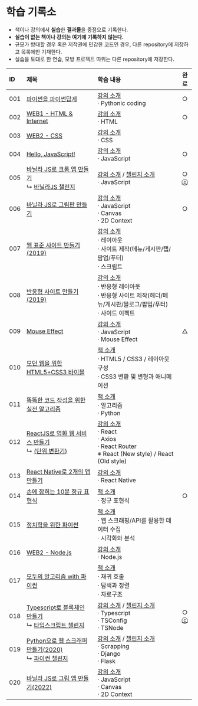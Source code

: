 # **학습 기록소**

* 책이나 강의에서 **실습**한 **결과물**을 중점으로 기록한다.
* **실습이 없는 책이나 강의는 여기에 기록하지 않는다.**
* 규모가 방대할 경우 혹은 저작권에 민감한 코드인 경우, 다른 repository에 저장하고 목록에만 기재한다.
* 실습을 토대로 한 연습, 모방 프로젝트 따위는 다른 repository에 저장한다.

|ID|제목|학습 내용|완료|
|:---|:---|:---|:---:|
|001|[파이썬을 파이썬답게](https://github.com/hwahyeon/Study/tree/main/%ED%8C%8C%EC%9D%B4%EC%8D%AC%EC%9D%84%20%ED%8C%8C%EC%9D%B4%EC%8D%AC%EB%8B%B5%EA%B2%8C)|[강의 소개](https://programmers.co.kr/learn/courses/4008)<br>· Pythonic coding|○|
|002|[WEB1 - HTML & Internet](https://github.com/hwahyeon/Web_Open/tree/main/WEB1%20-%20HTML%20%26%20Internet)|[강의 소개](https://opentutorials.org/module/3135)<br>· HTML|○|
|003|[WEB2 - CSS](https://github.com/hwahyeon/Web_Open/tree/main/WEB2%20-%20CSS)|[강의 소개](https://opentutorials.org/course/3086)<br>· CSS||
|004|[Hello, JavaScript!](https://github.com/hwahyeon/Study/tree/main/Hello%2C%20JavaScript!)|[강의 소개](https://programmers.co.kr/learn/courses/3)<br>· JavaScript|○|
|005|[바닐라 JS로 크롬 앱 만들기](https://github.com/hwahyeon/browserjs)<br/>↳ [바닐라JS 챌린지](https://github.com/hwahyeon/Study_private/tree/main/%EB%B0%94%EB%8B%90%EB%9D%BCJS%20%EC%B1%8C%EB%A6%B0%EC%A7%80)|[강의 소개](https://nomadcoders.co/javascript-for-beginners) / [챌린지 소개](https://nomadcoders.co/vanillajs-challenge)<br>· JavaScript|○<br>[ⓒ](https://nomadcoders.co/certs/4cfec4d7-7beb-4cf5-b0b9-04d7c63259f4)|
|006|[바닐라 JS로 그림판 만들기](https://github.com/hwahyeon/paintjs)|[강의 소개](https://nomadcoders.co/javascript-for-beginners-2)<br>· JavaScript<br>· Canvas<br>· 2D Context|○|
|007|[웹 표준 사이트 만들기(2019)](https://github.com/hwahyeon/lecture_wb/tree/main/01WEBSTANDARD)|[강의 소개](https://www.youtube.com/playlist?list=PL4UVBBIc6giKixok-bC7XVEx0ZFsngr5Z)<br>· 레이아웃<br>· 사이트 제작(메뉴/게시판/탭/팝업/푸터)<br>· 스크립트||
|008|[반응형 사이트 만들기(2019)](https://github.com/hwahyeon/lecture_wb/tree/main/02RESPONSIVE)|[강의 소개](https://www.youtube.com/watch?v=52TT7SLexxE&list=PL4UVBBIc6giL7ygRa-P7UExEKqZgx4t9K)<br>· 반응형 레이아웃<br>· 반응형 사이트 제작(헤더/메뉴/게시판/블로그/팝업/푸터)<br>· 사이드 이펙트||
|009|[Mouse Effect](https://github.com/hwahyeon/lecture_wb/tree/main/MouseEffect)|[강의 소개](https://www.youtube.com/watch?v=lNptKy93sf4&list=PL4UVBBIc6giI9zDQvx9z8CiRAh7WB8-3J)<br>· JavaScript<br>· Mouse Effect|△|
|010|[모던 웹을 위한 HTML5+CSS3 바이블](https://github.com/hwahyeon/Study/tree/main/%EB%AA%A8%EB%8D%98%20%EC%9B%B9%EC%9D%84%20%EC%9C%84%ED%95%9C%20HTML5+CSS3%20%EB%B0%94%EC%9D%B4%EB%B8%94)|[책 소개](https://hanbit.co.kr/store/books/look.php?p_code=B8371709349)<br>· HTML5 / CSS3 / 레이아웃 구성<br>· CSS3 변환 및 변형과 애니메이션||
|011|[똑똑한 코드 작성을 위한 실전 알고리즘](https://github.com/hwahyeon/Study/tree/main/%EB%98%91%EB%98%91%ED%95%9C%20%EC%BD%94%EB%93%9C%20%EC%9E%91%EC%84%B1%EC%9D%84%20%EC%9C%84%ED%95%9C%20%EC%8B%A4%EC%A0%84%20%EC%95%8C%EA%B3%A0%EB%A6%AC%EC%A6%98)|[책 소개](https://www.hanbit.co.kr/store/books/look.php?p_code=B3563253053)<br>· 알고리즘<br>· Python||
|012|[ReactJS로 영화 웹 서비스 만들기](https://github.com/hwahyeon/reactjs)<br>↳ [(단위 변환기)](https://github.com/hwahyeon/reactjs/tree/main/UnitsConverter) |[강의 소개](https://nomadcoders.co/react-for-beginners)<br>· React<br>· Axios<br>· React Router<br>※ React (New style) / React (Old style)||
|013|[React Native로 2개의 앱 만들기]()|[강의 소개](https://nomadcoders.co/react-native-for-beginners)<br>· React Native||
|014|[손에 잡히는 10분 정규 표현식](https://github.com/hwahyeon/learn_REX)|[책 소개](https://blog.insightbook.co.kr/2019/07/10/%ec%86%90%ec%97%90-%ec%9e%a1%ed%9e%88%eb%8a%94-10%eb%b6%84-%ec%a0%95%ea%b7%9c-%ed%91%9c%ed%98%84%ec%8b%9d/)<br>· 정규 표현식|○|
|015|[정치학을 위한 파이썬](https://github.com/hwahyeon/politics_py)|[책 소개](https://knupress.com/book/book_view.php?no=250)<br>· 웹 스크래핑/API를 활용한 데이터 수집<br>· 시각화와 분석||
|016|[WEB2 - Node.js]()|[강의 소개](https://opentutorials.org/course/3332)<br>· Node.js||
|017|[모두의 알고리즘 with 파이썬](https://github.com/hwahyeon/Our_Algorithm_py)|[책 소개](https://www.gilbut.co.kr/book/view?bookcode=BN001731&keyword=%EB%AA%A8%EB%91%90%EC%9D%98%20%EC%95%8C%EA%B3%A0%EB%A6%AC%EC%A6%98%20WITH%20%ED%8C%8C%EC%9D%B4%EC%8D%AC&collection=GB_BOOK)<br>· 재귀 호출<br>· 탐색과 정렬<br>· 자료구조||
|018|[Typescript로 블록체인 만들기](https://github.com/hwahyeon/TS_blockchain)<br/>↳ [타입스크립트 챌린지](https://github.com/hwahyeon/Study_private/tree/main/%ED%83%80%EC%9E%85%EC%8A%A4%ED%81%AC%EB%A6%BD%ED%8A%B8%20%EC%B1%8C%EB%A6%B0%EC%A7%80)|[강의 소개](https://nomadcoders.co/typescript-for-beginners) / [챌린지 소개](https://nomadcoders.co/typescript-challenge)<br>· Typescript<br>· TSConfig<br>· TSNode|○<br>[ⓒ](https://nomadcoders.co/certs/d19dbd4f-5b7e-4e1d-a129-67dec33bec9b)|
|019|[Python으로 웹 스크래퍼 만들기(2020)](https://github.com/hwahyeon/Python_Nomad)<br/>↳ [파이썬 챌린지](https://github.com/hwahyeon/Study_private/tree/main/%ED%8C%8C%EC%9D%B4%EC%8D%AC%20%EC%B1%8C%EB%A6%B0%EC%A7%80)|[강의 소개](https://nomadcoders.co/python-for-beginners) / [챌린지 소개](https://nomadcoders.co/python-challenge)<br>· Scrapping<br>· Django<br>· Flask||
|020|[바닐라 JS로 그림 앱 만들기(2022)](https://github.com/hwahyeon/mememakerjs)|[강의 소개](https://nomadcoders.co/javascript-for-beginners-2)<br>· JavaScript<br>· Canvas<br>· 2D Context||

